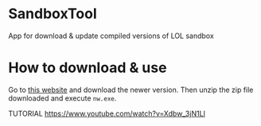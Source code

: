 # SandboxTool

App for download & update compiled versions of LOL sandbox 

# How to download & use

Go to [this website](https://github.com/DeudlyYT/SandboxTool/releases) and download the newer version. Then unzip the zip file downloaded and execute `nw.exe`. 

TUTORIAL
https://www.youtube.com/watch?v=Xdbw_3jN1LI
